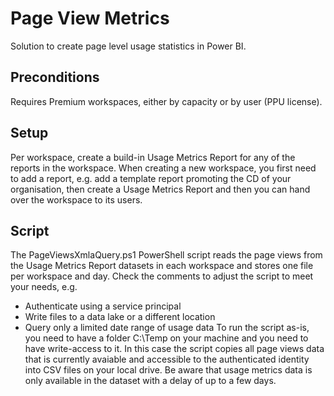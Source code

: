# Page View Metrics
Solution to create page level usage statistics in Power BI.
## Preconditions
Requires Premium workspaces, either by capacity or by user (PPU license).
## Setup
Per workspace, create a build-in Usage Metrics Report for any of the reports in the workspace.
When creating a new workspace, you first need to add a report, e.g. add a template report promoting the CD of your organisation, then create a Usage Metrics Report and then you can hand over the workspace to its users.
## Script
The PageViewsXmlaQuery.ps1 PowerShell script reads the page views from the Usage Metrics Report datasets in each workspace and stores one file per workspace and day.
Check the comments to adjust the script to meet your needs, e.g.
- Authenticate using a service principal
- Write files to a data lake or a different location
- Query only a limited date range of usage data
To run the script as-is, you need to have a folder C:\Temp on your machine and you need to have write-access to it. In this case the script copies all page views data that is currently avaiable and accessible to the authenticated identity into CSV files on your local drive.
Be aware that usage metrics data is only available in the dataset with a delay of up to a few days.
